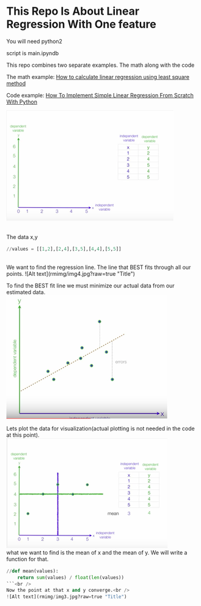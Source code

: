 # This Repo Is About Linear Regression With One feature

You will need python2<br />

script is main.ipyndb<br />

This repo combines two separate examples. The math along with the code<br />

The math example:
[How to calculate linear regression using least square method](https://www.youtube.com/watch?v=JvS2triCgOY&t=343s "How to calculate linear regression using least square method")

Code example:
[How To Implement Simple Linear Regression From Scratch With Python](http://machinelearningmastery.com/implement-simple-linear-regression-scratch-python/ "How To Implement Simple Linear Regression From Scratch With Python")<br />


![Alt text](rmimg/img1.jpg?raw=true "Title")<br />
<br />

The data x,y
```python
//values = [[1,2],[2,4],[3,5],[4,4],[5,5]]
```
<br />
We want to find the regression line. The line that BEST fits through all our points.
![Alt text](rmimg/img4.jpg?raw=true "Title")<br />

To find the BEST fit line we must minimize our actual data from our estimated data.
![Alt text](rmimg/img5.jpg?raw=true "Title")<br />

Lets plot the data for visualization(actual plotting is not needed in the code at this point).
![Alt text](rmimg/img2.jpg?raw=true "Title")<br />
what we want to find is the mean of x and the mean of y.
We will write a function for that. 
```python
//def mean(values):
    return sum(values) / float(len(values))     
```<br />
Now the point at that x and y converge.<br />
![Alt text](rmimg/img3.jpg?raw=true "Title")